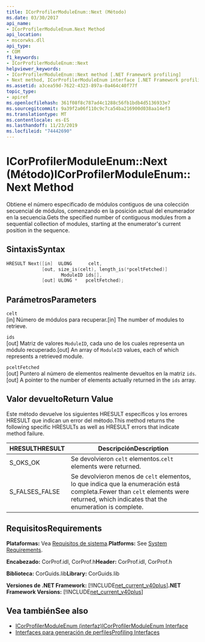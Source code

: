 ```yaml
---
title: ICorProfilerModuleEnum::Next (Método)
ms.date: 03/30/2017
api_name:
- ICorProfilerModuleEnum.Next Method
api_location:
- mscorwks.dll
api_type:
- COM
f1_keywords:
- ICorProfilerModuleEnum::Next
helpviewer_keywords:
- ICorProfilerModuleEnum::Next method [.NET Framework profiling]
- Next method, ICorProfilerModuleEnum interface [.NET Framework profiling]
ms.assetid: a3cea59d-7622-4323-897a-0a464c40f77f
topic_type:
- apiref
ms.openlocfilehash: 361f08f8c787ad4c1288c56fb1bdb4d5136933e7
ms.sourcegitcommit: 9a39f2a06f110c9c7ca54ba216900d038aa14ef3
ms.translationtype: MT
ms.contentlocale: es-ES
ms.lasthandoff: 11/23/2019
ms.locfileid: "74442690"
---
```

# <a name="icorprofilermoduleenumnext-method"></a><span data-ttu-id="8ed15-102">ICorProfilerModuleEnum::Next (Método)</span><span class="sxs-lookup"><span data-stu-id="8ed15-102">ICorProfilerModuleEnum::Next Method</span></span>
<span data-ttu-id="8ed15-103">Obtiene el número especificado de módulos contiguos de una colección secuencial de módulos, comenzando en la posición actual del enumerador en la secuencia.</span><span class="sxs-lookup"><span data-stu-id="8ed15-103">Gets the specified number of contiguous modules from a sequential collection of modules, starting at the enumerator's current position in the sequence.</span></span>  
  
## <a name="syntax"></a><span data-ttu-id="8ed15-104">Sintaxis</span><span class="sxs-lookup"><span data-stu-id="8ed15-104">Syntax</span></span>  
  
```cpp  
HRESULT Next([in]  ULONG      celt,  
             [out, size_is(celt), length_is(*pceltFetched)]  
                    ModuleID ids[],  
             [out] ULONG *   pceltFetched);  
```  
  
## <a name="parameters"></a><span data-ttu-id="8ed15-105">Parámetros</span><span class="sxs-lookup"><span data-stu-id="8ed15-105">Parameters</span></span>  
 `celt`  
 <span data-ttu-id="8ed15-106">[in] Número de módulos para recuperar.</span><span class="sxs-lookup"><span data-stu-id="8ed15-106">[in] The number of modules to retrieve.</span></span>  
  
 `ids`  
 <span data-ttu-id="8ed15-107">[out] Matriz de valores `ModuleID`, cada uno de los cuales representa un módulo recuperado.</span><span class="sxs-lookup"><span data-stu-id="8ed15-107">[out] An array of `ModuleID` values, each of which represents a retrieved module.</span></span>  
  
 `pceltFetched`  
 <span data-ttu-id="8ed15-108">[out] Puntero al número de elementos realmente devueltos en la matriz `ids`.</span><span class="sxs-lookup"><span data-stu-id="8ed15-108">[out] A pointer to the number of elements actually returned in the `ids` array.</span></span>  
  
## <a name="return-value"></a><span data-ttu-id="8ed15-109">Valor devuelto</span><span class="sxs-lookup"><span data-stu-id="8ed15-109">Return Value</span></span>  
 <span data-ttu-id="8ed15-110">Este método devuelve los siguientes HRESULT específicos y los errores HRESULT que indican un error del método.</span><span class="sxs-lookup"><span data-stu-id="8ed15-110">This method returns the following specific HRESULTs as well as HRESULT errors that indicate method failure.</span></span>  
  
|<span data-ttu-id="8ed15-111">HRESULT</span><span class="sxs-lookup"><span data-stu-id="8ed15-111">HRESULT</span></span>|<span data-ttu-id="8ed15-112">Descripción</span><span class="sxs-lookup"><span data-stu-id="8ed15-112">Description</span></span>|  
|-------------|-----------------|  
|<span data-ttu-id="8ed15-113">S_OK</span><span class="sxs-lookup"><span data-stu-id="8ed15-113">S_OK</span></span>|<span data-ttu-id="8ed15-114">Se devolvieron `celt` elementos.</span><span class="sxs-lookup"><span data-stu-id="8ed15-114">`celt` elements were returned.</span></span>|  
|<span data-ttu-id="8ed15-115">S_FALSE</span><span class="sxs-lookup"><span data-stu-id="8ed15-115">S_FALSE</span></span>|<span data-ttu-id="8ed15-116">Se devolvieron menos de `celt` elementos, lo que indica que la enumeración está completa.</span><span class="sxs-lookup"><span data-stu-id="8ed15-116">Fewer than `celt` elements were returned, which indicates that the enumeration is complete.</span></span>|  
  
## <a name="requirements"></a><span data-ttu-id="8ed15-117">Requisitos</span><span class="sxs-lookup"><span data-stu-id="8ed15-117">Requirements</span></span>  
 <span data-ttu-id="8ed15-118">**Plataformas:** Vea [Requisitos de sistema](../../../../docs/framework/get-started/system-requirements.md).</span><span class="sxs-lookup"><span data-stu-id="8ed15-118">**Platforms:** See [System Requirements](../../../../docs/framework/get-started/system-requirements.md).</span></span>  
  
 <span data-ttu-id="8ed15-119">**Encabezado:** CorProf.idl, CorProf.h</span><span class="sxs-lookup"><span data-stu-id="8ed15-119">**Header:** CorProf.idl, CorProf.h</span></span>  
  
 <span data-ttu-id="8ed15-120">**Biblioteca:** CorGuids.lib</span><span class="sxs-lookup"><span data-stu-id="8ed15-120">**Library:** CorGuids.lib</span></span>  
  
 <span data-ttu-id="8ed15-121">**Versiones de .NET Framework:** [!INCLUDE[net_current_v40plus](../../../../includes/net-current-v40plus-md.md)]</span><span class="sxs-lookup"><span data-stu-id="8ed15-121">**.NET Framework Versions:** [!INCLUDE[net_current_v40plus](../../../../includes/net-current-v40plus-md.md)]</span></span>  
  
## <a name="see-also"></a><span data-ttu-id="8ed15-122">Vea también</span><span class="sxs-lookup"><span data-stu-id="8ed15-122">See also</span></span>

- [<span data-ttu-id="8ed15-123">ICorProfilerModuleEnum (interfaz)</span><span class="sxs-lookup"><span data-stu-id="8ed15-123">ICorProfilerModuleEnum Interface</span></span>](../../../../docs/framework/unmanaged-api/profiling/icorprofilermoduleenum-interface.md)
- [<span data-ttu-id="8ed15-124">Interfaces para generación de perfiles</span><span class="sxs-lookup"><span data-stu-id="8ed15-124">Profiling Interfaces</span></span>](../../../../docs/framework/unmanaged-api/profiling/profiling-interfaces.md)
